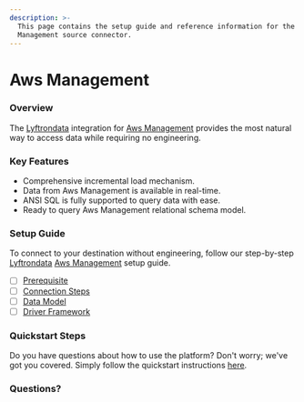 ```yaml
---
description: >-
  This page contains the setup guide and reference information for the Aws
  Management source connector.
---
```


# Aws Management

### Overview

The [Lyftrondata](https://www.lyftrondata.com/) integration for [Aws Management](None/) provides the most natural way to access data while requiring no engineering.

### Key Features

* Comprehensive incremental load mechanism.
* Data from Aws Management is available in real-time.
* ANSI SQL is fully supported to query data with ease.
* Ready to query Aws Management relational schema model.

### Setup Guide

To connect to your destination without engineering, follow our step-by-step [Lyftrondata](https://www.lyftrondata.com/) [Aws Management](None/) setup guide.

* [ ] [Prerequisite](prerequisite.md)
* [ ] [Connection Steps](connection-steps.md)
* [ ] [Data Model](data-model/erd.md)
* [ ] [Driver Framework](driver-framework/)

### Quickstart Steps

Do you have questions about how to use the platform? Don't worry; we've got you covered. Simply follow the quickstart instructions [here](../../).

### Questions? <a href="#questions" id="questions"></a>

We're always happy to answer any additional questions you may have! [Set up a meeting with our data experts.](https://www.lyftrondata.com/book-a-meeting/)
